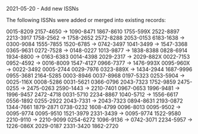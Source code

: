 2021-05-20 - Add new ISSNs

The following ISSNs were added or merged into existing records:

0015-8209
2157-4650 -> 1090-8471
1867-8610
1755-599X
2522-8897
2213-3917
1758-2562 -> 1758-2652
2572-8288
2053-0153
6183-1638 -> 0300-9084
1555-7855
1520-6785 -> 0742-3497
1041-3499 -> 1547-3368
0365-9631
0272-7528 -> 0148-0227
1013-9877 -> 1838-8388
0828-6914
1934-8800 -> 0163-6383
0014-4398
2029-2317 -> 2029-882X
0022-7153
0952-4592 -> 0016-8009
1547-4127
0966-7377 -> 1476-993X
0095-960X -> 0022-3492
0005-2744
0029-7976
0323-889X -> 1434-2944
1687-9996
0955-3681
2164-5285
0003-8946
0037-8968
0197-5323
0253-5904 -> 0025-116X
0008-5286
0031-5621
0366-0796
2043-7323
1752-9859
2475-0255 -> 2475-0263
2590-1443 -> 2210-7401
0967-0653
1996-9481 -> 1996-9457
2472-4718
0031-5710
2234-8867
1040-5712 -> 1556-6617
0556-1892
0255-2922
2043-7331 -> 2043-7323
0894-8631
2193-0872
1344-7661
1879-2871
0738-0232
1608-4799
0096-8013
0095-9502 -> 0095-9774
0095-9510
1521-3979
2331-3439 -> 0095-9774
1522-9580
2210-9110 -> 2210-9099
0254-6272
1096-9136 -> 0742-3071
2234-5957 -> 1226-086X
2029-0187
2331-3420
1862-2720